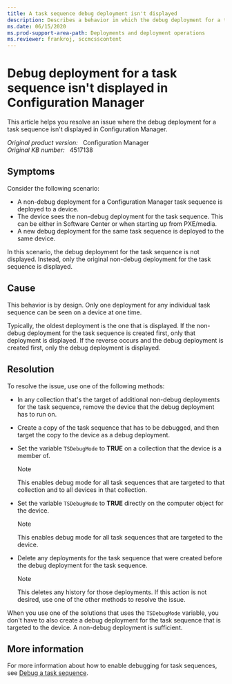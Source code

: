 ```yaml
---
title: A task sequence debug deployment isn't displayed
description: Describes a behavior in which the debug deployment for a task sequence isn't displayed in Configuration Manager.
ms.date: 06/15/2020
ms.prod-support-area-path: Deployments and deployment operations
ms.reviewer: frankroj, sccmcsscontent
---
```

# Debug deployment for a task sequence isn't displayed in Configuration Manager

This article helps you resolve an issue where the debug deployment for a task sequence isn't displayed in Configuration Manager.

_Original product version:_ &nbsp; Configuration Manager  
_Original KB number:_ &nbsp; 4517138

## Symptoms

Consider the following scenario:

- A non-debug deployment for a Configuration Manager task sequence is deployed to a device.
- The device sees the non-debug deployment for the task sequence. This can be either in Software Center or when starting up from PXE/media.
- A new debug deployment for the same task sequence is deployed to the same device.

In this scenario, the debug deployment for the task sequence is not displayed. Instead, only the original non-debug deployment for the task sequence is displayed.

## Cause

This behavior is by design. Only one deployment for any individual task sequence can be seen on a device at one time.

Typically, the oldest deployment is the one that is displayed. If the non-debug deployment for the task sequence is created first, only that deployment is displayed. If the reverse occurs and the debug deployment is created first, only the debug deployment is displayed.

## Resolution

To resolve the issue, use one of the following methods:

- In any collection that's the target of additional non-debug deployments for the task sequence, remove the device that the debug deployment has to run on.
- Create a copy of the task sequence that has to be debugged, and then target the copy to the device as a debug deployment.
- Set the variable `TSDebugMode` to **TRUE** on a collection that the device is a member of.

  > [!NOTE]
  > This enables debug mode for all task sequences that are targeted to that collection and to all devices in that collection.

- Set the variable `TSDebugMode` to **TRUE** directly on the computer object for the device.

  > [!NOTE]
  > This enables debug mode for all task sequences that are targeted to the device.

- Delete any deployments for the task sequence that were created before the debug deployment for the task sequence.

  > [!NOTE]
  > This deletes any history for those deployments. If this action is not desired, use one of the other methods to resolve the issue.

When you use one of the solutions that uses the `TSDebugMode` variable, you don't have to also create a debug deployment for the task sequence that is targeted to the device. A non-debug deployment is sufficient.

## More information

For more information about how to enable debugging for task sequences, see [Debug a task sequence](/mem/configmgr/osd/deploy-use/debug-task-sequence).
